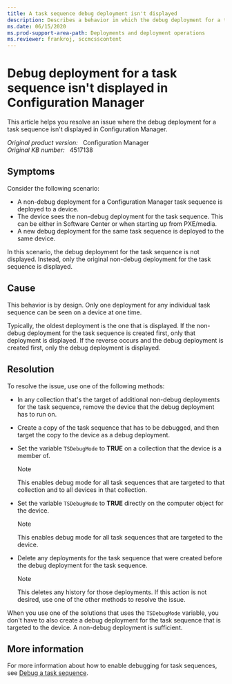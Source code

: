 ```yaml
---
title: A task sequence debug deployment isn't displayed
description: Describes a behavior in which the debug deployment for a task sequence isn't displayed in Configuration Manager.
ms.date: 06/15/2020
ms.prod-support-area-path: Deployments and deployment operations
ms.reviewer: frankroj, sccmcsscontent
---
```

# Debug deployment for a task sequence isn't displayed in Configuration Manager

This article helps you resolve an issue where the debug deployment for a task sequence isn't displayed in Configuration Manager.

_Original product version:_ &nbsp; Configuration Manager  
_Original KB number:_ &nbsp; 4517138

## Symptoms

Consider the following scenario:

- A non-debug deployment for a Configuration Manager task sequence is deployed to a device.
- The device sees the non-debug deployment for the task sequence. This can be either in Software Center or when starting up from PXE/media.
- A new debug deployment for the same task sequence is deployed to the same device.

In this scenario, the debug deployment for the task sequence is not displayed. Instead, only the original non-debug deployment for the task sequence is displayed.

## Cause

This behavior is by design. Only one deployment for any individual task sequence can be seen on a device at one time.

Typically, the oldest deployment is the one that is displayed. If the non-debug deployment for the task sequence is created first, only that deployment is displayed. If the reverse occurs and the debug deployment is created first, only the debug deployment is displayed.

## Resolution

To resolve the issue, use one of the following methods:

- In any collection that's the target of additional non-debug deployments for the task sequence, remove the device that the debug deployment has to run on.
- Create a copy of the task sequence that has to be debugged, and then target the copy to the device as a debug deployment.
- Set the variable `TSDebugMode` to **TRUE** on a collection that the device is a member of.

  > [!NOTE]
  > This enables debug mode for all task sequences that are targeted to that collection and to all devices in that collection.

- Set the variable `TSDebugMode` to **TRUE** directly on the computer object for the device.

  > [!NOTE]
  > This enables debug mode for all task sequences that are targeted to the device.

- Delete any deployments for the task sequence that were created before the debug deployment for the task sequence.

  > [!NOTE]
  > This deletes any history for those deployments. If this action is not desired, use one of the other methods to resolve the issue.

When you use one of the solutions that uses the `TSDebugMode` variable, you don't have to also create a debug deployment for the task sequence that is targeted to the device. A non-debug deployment is sufficient.

## More information

For more information about how to enable debugging for task sequences, see [Debug a task sequence](/mem/configmgr/osd/deploy-use/debug-task-sequence).
